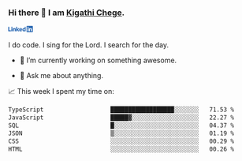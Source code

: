 ### Hi there 👋 I am [Kigathi Chege](https://www.google.com/search?q=kigathi+chege).

<!-- [![LinkedIn](/Linkedin-logo-png.png)]([link to your URL](https://www.linkedin.com/in/kigathi/)) -->

[<img alt="alt_text" width="50px" src="Linkedin-logo-png.png" />](https://www.linkedin.com/in/kigathi/)

I do code.
I sing for the Lord.
I search for the day.

<!-- Glad to see you here!  -->
<!-- 
${kigathi-chege}.${your.repo.id}
![visitors](https://visitor-badge.glitch.me/badge?page_id=page.id) 
-->

<!--
**kigathi-chege/kigathi-chege** is a ✨ _special_ ✨ repository because its `README.md` (this file) appears on your GitHub profile.

Here are some ideas to get you started:
-->

- 🔭 I’m currently working on something awesome.
<!--
- 🌱 I’m currently learning SpringBoot.
- 👯 I’m looking to collaborate on a Django project.
- 🤔 I’m looking for help with payment schemes.
-->
- 💬 Ask me about anything.
<!--
- 📫 How to reach me: [Gmail](mailto:chegekigathi@gmail.com)
- ⚡ Fun fact: I am a Priest ✝️
-->

<!-- 
📊️ My Github stats

<img height="180em" src="https://github-readme-stats.vercel.app/api?username=kigathi-chege&show_icons=true&hide_border=true&&count_private=true&include_all_commits=true" />
-->

📈️ This week I spent my time on:

<!--START_SECTION:waka-->

```text
TypeScript                   ██████████████████░░░░░░░   71.53 %
JavaScript                   █████▓░░░░░░░░░░░░░░░░░░░   22.27 %
SQL                          █░░░░░░░░░░░░░░░░░░░░░░░░   04.37 %
JSON                         ▒░░░░░░░░░░░░░░░░░░░░░░░░   01.19 %
CSS                          ░░░░░░░░░░░░░░░░░░░░░░░░░   00.29 %
HTML                         ░░░░░░░░░░░░░░░░░░░░░░░░░   00.26 %
```

<!--END_SECTION:waka-->
